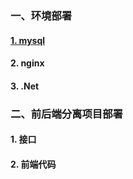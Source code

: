 ### 一、环境部署
#### [1.  mysql](https://github.com/chi8708/Linux-.Net/blob/main/linux%E9%83%A8%E7%BD%B2mysql.md)
#### 2.  nginx
#### 3.  .Net
### 二、前后端分离项目部署
#### 1. 接口
#### 2. 前端代码
